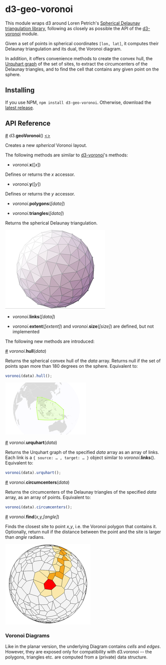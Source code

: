 # d3-geo-voronoi

This module wraps d3 around Loren Petrich's [Spherical Delaunay triangulation library](http://lpetrich.org/Science/GeometryDemo/GeometryDemo_GMap.html), following as closely as possible the API of the [d3-voronoi](https://github.com/d3/d3-voronoi/) module.

Given a set of points in spherical coordinates `[lon, lat]`, it computes their Delaunay triangulation and its dual, the Voronoi diagram.

In addition, it offers convenience methods to create the convex hull, the [Urquhart graph](https://en.wikipedia.org/wiki/Urquhart_graph) of the set of sites, to extract the circumcenters of the Delaunay triangles, and to find the cell that contains any given point on the sphere.


## Installing

If you use NPM, `npm install d3-geo-voronoi`. Otherwise, download the [latest release](https://github.com/d3/d3-geo-voronoi/releases/latest).


## API Reference

<a href="#geo-voronoi" name="geo-voronoi">#</a> d3.<b>geoVoronoi</b>()
[<>](https://github.com/d3/d3-geo-voronoi/blob/master/src/geoVoronoi.js "Source")

Creates a new *spherical* Voronoi layout.

The following methods are similar to [d3-voronoi](https://github.com/d3/d3-voronoi/)'s methods:

- <i>voronoi</i>.<b>x</b>([<i>x</i>])

Defines or returns the _x_ accessor.

- <i>voronoi</i>.<b>y</b>([<i>y</i>])

Defines or returns the _y_ accessor.

- <i>voronoi</i>.<b>polygons</b>(<i>[data]</i>)

- <i>voronoi</i>.<b>triangles</b>(<i>[data]</i>)

Returns the spherical Delaunay triangulation.

[![](img/geoVoronoiTriangles.png)](http://bl.ocks.org/Fil/955da86d6a935b26d3599ca5e344fb38)

- <i>voronoi</i>.<b>links</b>(<i>[data]</i>)

- <i>voronoi</i>.<b>extent</b>(<i>[extent]</i>) and <i>voronoi</i>.<b>size</b>(<i>[size]</i>) are defined, but not implemented


The following new methods are introduced:

<a name="geo_voronoi_hull" href="#geo_voronoi_hull">#</a> <i>voronoi</i>.<b>hull</b>(<i>data</i>)

Returns the spherical convex hull of the *data* array. Returns null if the set of points span more than 180 degrees on the sphere. Equivalent to:

```js
voronoi(data).hull();
```

[![](img/geoVoronoiHull.png)](http://bl.ocks.org/Fil/6a1ed09f6e5648a5451cb130f2b13d20)

<a name="geo_voronoi_urquhart" href="#geo_voronoi_urquhart">#</a> <i>voronoi</i>.<b>urquhart</b>(<i>data</i>)

Returns the Urquhart graph of the specified *data* array as an array of links. Each link is a `{ source: … , target: … }` object similar to <i>voronoi</i>.<b>links</b>(). Equivalent to:

```js
voronoi(data).urquhart();
```


<a name="geo_voronoi_circumcenters" href="#geo_voronoi_circumcenters">#</a> <i>voronoi</i>.<b>circumcenters</b>(<i>data</i>)

Returns the circumcenters of the Delaunay triangles of the specified *data* array, as an array of points. Equivalent to:

```js
voronoi(data).circumcenters();
```

<a name="geo_voronoi_find" href="#geo_voronoi_find">#</a> <i>voronoi</i>.<b>find</b>(<i>x,y,[angle]</i>)

Finds the closest site to point *x,y*, i.e. the Voronoi polygon that contains it. Optionally, return null if the distance between the point and the site is larger than *angle* radians.

[![](img/geoVoronoiFind.png)](http://bl.ocks.org/Fil/e94fc45f5ed4dbcc989be1e52b797fdd)



### Voronoi Diagrams

Like in the planar version, the underlying Diagram contains *cells* and *edges*. However, they are exposed only for compatibility with d3.voronoi -- the polygons, triangles etc. are computed from a (private) data structure.

